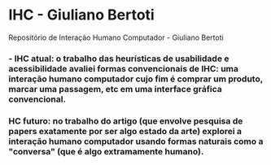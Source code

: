 # IHC - Giuliano Bertoti
Repositório de Interação Humano Computador - Giuliano Bertoti 


<h3> - IHC atual: o trabalho das heurísticas de usabilidade e acessibilidade avaliei formas convencionais de IHC: uma interação humano computador cujo fim é comprar um produto, marcar uma passagem, etc em uma interface gráfica convencional.</h3>

 <h3>HC futuro: no trabalho do artigo (que envolve pesquisa de papers exatamente por ser algo estado da arte) explorei a interação humano computador usando formas naturais como a "conversa" (que é algo extramamente humano).
 <h3>
